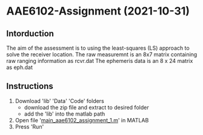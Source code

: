 # AAE6102-Assignment (2021-10-31)


## Intorduction

The aim of the assessment is to using the least-squares (LS) approach to solve the receiver location. 
The raw measuremnt is an 8x7 matrix containing raw ranging information as rcvr.dat
The ephemeris data is an 8 x 24 matrix as eph.dat

## Instructions
1. Download 'lib' 'Data' 'Code' folders
   - download the zip file and extract to desired folder
   - add the 'lib' into the matlab path 
2. Open file '[main_aae6102_assignment_1.m](main_aae6102_assignment_1.m)' in MATLAB
3. Press 'Run'
